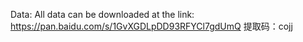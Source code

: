 Data:
All data can be downloaded at the link:  https://pan.baidu.com/s/1GvXGDLpDD93RFYCl7gdUmQ 
提取码：cojj
